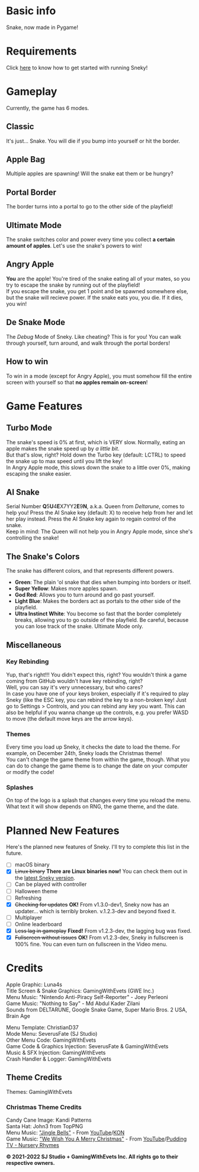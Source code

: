 # Basic info
Snake, now made in Pygame!  

# Requirements
Click [here](https://github.com/gamingwithevets/sneky/wiki/Getting-Started) to know how to get started with running Sneky!

# Gameplay
Currently, the game has 6 modes.
## Classic
It's just... Snake. You will die if you bump into yourself or hit the border.
## Apple Bag
Multiple apples are spawning! Will the snake eat them or be hungry?
## Portal Border
The border turns into a portal to go to the other side of the playfield!
## Ultimate Mode
The snake switches color and power every time you collect **a certain amount of apples**. Let's use the snake's powers to win!
## Angry Apple
**You** are the apple! You're tired of the snake eating all of your mates, so you try to escape the snake by running out of the playfield!  
If you escape the snake, you get 1 point and be spawned somewhere else, but the snake will recieve power. If the snake eats you, you die. If it dies, you win!
## De Snake Mode
The *Debug* Mode of Sneky. Like cheating? This is for you! You can walk through yourself, turn around, and walk through the portal borders!
## How to win
To win in a mode (except for Angry Apple), you must somehow fill the entire screen with yourself so that **no apples remain on-screen**!

# Game Features
## Turbo Mode
The snake's speed is 0% at first, which is VERY slow. Normally, eating an apple makes the snake speed up by *a little bit*.  
But that's slow, right? Hold down the Turbo key (default: LCTRL) to speed the snake up to max speed until you lift the key!  
In Angry Apple mode, this slows down the snake to a little over 0%, making escaping the snake easier.
## AI Snake
Serial Number **Q**5**U**4**E**X7YY2**E**9**N**, a.k.a. Queen from *Deltarune*, comes to help you! Press the AI Snake key (default: X) to receive help from her and let her play instead. Press the AI Snake key again to regain control of the snake.  
Keep in mind: The Queen will not help you in Angry Apple mode, since she's controlling the snake!
## The Snake's Colors
The snake has different colors, and that represents different powers.
- **Green**: The plain 'ol snake that dies when bumping into borders or itself.
- **Super Yellow**: Makes more apples spawn.
- **God Red**: Allows you to turn around and go past yourself.
- **Light Blue**: Makes the borders act as portals to the other side of the playfield.
- **Ultra Instinct White**: You become so fast that the border completely breaks, allowing you to go outside of the playfield. Be careful, because you can lose track of the snake. Ultimate Mode only.
## Miscellaneous
### Key Rebinding
Yup, that's right!!! You didn't expect this, right? You wouldn't think a game coming from GitHub wouldn't have key rebinding, right?  
Well, you can say it's very unnecessary, but who cares?  
In case you have one of your keys broken, especially if it's required to play Sneky (like the ESC key, you can rebind the key to a non-broken key!
Just go to Settings > Controls, and you can rebind any key you want. This can also be helpful if you wanna change up the controls, e.g. you prefer WASD to move (the default move keys are the arrow keys).
### Themes
Every time you load up Sneky, it checks the date to load the theme. For example, on December 24th, Sneky loads the Christmas theme!  
You can't change the game theme from within the game, though. What you can do to change the game theme is to change the date on your computer or modify the code!
### Splashes
On top of the logo is a splash that changes every time you reload the menu.  
What text it will show depends on RNG, the game theme, and the date.

# Planned New Features
Here's the planned new features of Sneky. I'll try to complete this list in the future.
- [ ] macOS binary
- [x] ~~Linux binary~~ **There are Linux binaries now!** You can check them out in the [latest Sneky version](https://github.com/gamingwithevets/sneky/releases/latest).
- [ ] Can be played with controller
- [ ] Halloween theme
- [ ] Refreshing
- [x] ~~Checking for updates~~ **OK!** From v1.3.0-dev1, Sneky now has an updater... which is terribly broken. v.1.2.3-dev and beyond fixed it.
- [ ] Multiplayer
- [ ] Online leaderboard
- [x] ~~Less lag in gameplay~~ **Fixed!** From v1.2.3-dev, the lagging bug was fixed.
- [x] ~~Fullscreen without issues~~ **OK!** From v1.2.3-dev, Sneky in fullscreen is 100% fine. You can even turn on fullscreen in the Video menu.

# Credits
Apple Graphic: Luna4s  
Title Screen & Snake Graphics: GamingWithEvets (GWE Inc.)  
Menu Music: "Nintendo Anti-Piracy Self-Reporter" - Joey Perleoni  
Game Music: "Nothing to Say" - Md Abdul Kader Zilani  
Sounds from DELTARUNE, Google Snake Game, Super Mario Bros. 2 USA, Brain Age  

Menu Template: ChristianD37  
Mode Menu: SeverusFate (SJ Studio)  
Other Menu Code: GamingWithEvets  
Game Code & Graphics Injection: SeverusFate & GamingWithEvets  
Music & SFX Injection: GamingWithEvets  
Crash Handler & Logger: GamingWithEvets  

## Theme Credits
Themes: GamingWithEvets
### Christmas Theme Credits  
Candy Cane Image: Kandi Patterns  
Santa Hat: John3 from TopPNG  
Menu Music: ["Jingle Bells\"](https://www.youtube.com/watch?v=R1gskElaLNo) - From [YouTube](https://www.youtube.com/)/[KON](https://www.youtube.com/channel/UCcmWi0LJKaovJG_DaEhGD_g)  
Game Music: ["We Wish You A Merry Christmas"](https://www.youtube.com/watch?v=8vdXR_igALU) - From [YouTube](https://www.youtube.com/)/[Pudding TV - Nursery Rhymes](https://www.youtube.com/channel/UCjPZm-0TqBPNAzxSrs6zMHw)

**© 2021-2022 SJ Studio + GamingWithEvets Inc. All rights go to their respective owners.**
